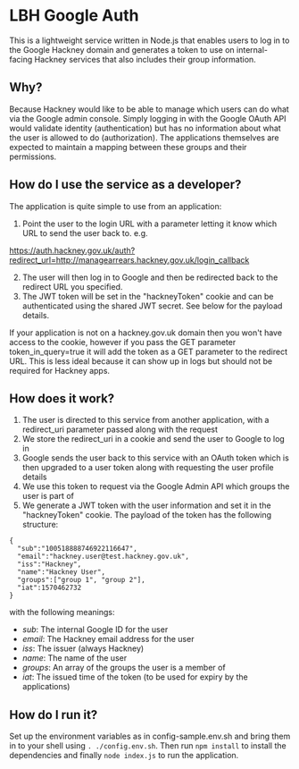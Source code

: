 # LBH Google Auth

This is a lightweight service written in Node.js that enables users to log in to the Google Hackney domain and generates a token to use on internal-facing Hackney services that also includes their group information.

## Why?

Because Hackney would like to be able to manage which users can do what via the Google admin console. Simply logging in with the Google OAuth API would validate identity (authentication) but has no information about what the user is allowed to do (authorization). The applications themselves are expected to maintain a mapping between these groups and their permissions.

## How do I use the service as a developer?

The application is quite simple to use from an application:

1. Point the user to the login URL with a parameter letting it know which URL to send the user back to. e.g. 

https://auth.hackney.gov.uk/auth?redirect_url=http://managearrears.hackney.gov.uk/login_callback

2. The user will then log in to Google and then be redirected back to the redirect URL you specified.
3. The JWT token will be set in the "hackneyToken" cookie and can be authenticated using the shared JWT secret. See below for the payload details.

If your application is not on a hackney.gov.uk domain then you won't have access to the cookie, however if you pass the GET parameter token_in_query=true it will add the token as a GET parameter to the redirect URL. This is less ideal because it can show up in logs but should not be required for Hackney apps.

## How does it work?

1. The user is directed to this service from another application, with a redirect_uri parameter passed along with the request
2. We store the redirect_uri in a cookie and send the user to Google to log in
3. Google sends the user back to this service with an OAuth token which is then upgraded to a user token along with requesting the user profile details
4. We use this token to request via the Google Admin API which groups the user is part of
5. We generate a JWT token with the user information and set it in the "hackneyToken" cookie. The payload of the token has the following structure:

```
{
  "sub":"100518888746922116647",
  "email":"hackney.user@test.hackney.gov.uk",
  "iss":"Hackney",
  "name":"Hackney User",
  "groups":["group 1", "group 2"],
  "iat":1570462732
}
```

with the following meanings:

- _sub_: The internal Google ID for the user
- _email_: The Hackney email address for the user
- _iss_: The issuer (always Hackney)
- _name_: The name of the user
- _groups_: An array of the groups the user is a member of
- _iat_: The issued time of the token (to be used for expiry by the applications)

## How do I run it?

Set up the environment variables as in config-sample.env.sh and bring them in to your shell using `. ./config.env.sh`. Then run `npm install` to install the dependencies and finally `node index.js` to run the application.